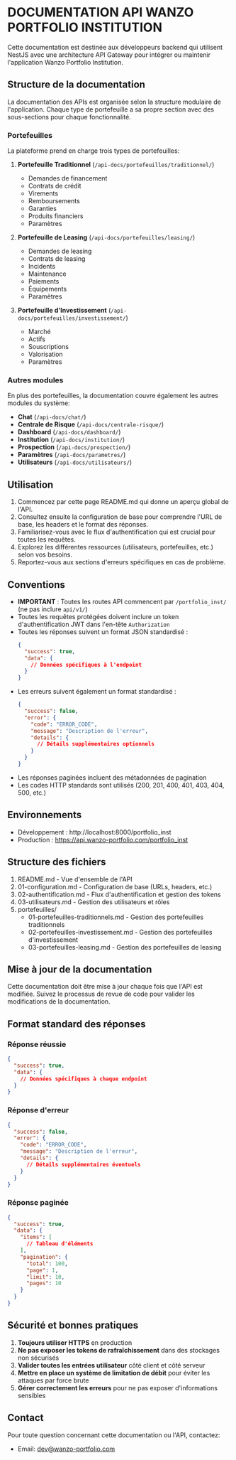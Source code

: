 # DOCUMENTATION API WANZO PORTFOLIO INSTITUTION

Cette documentation est destinée aux développeurs backend qui utilisent NestJS avec une architecture API Gateway pour intégrer ou maintenir l'application Wanzo Portfolio Institution.

## Structure de la documentation

La documentation des APIs est organisée selon la structure modulaire de l'application. Chaque type de portefeuille a sa propre section avec des sous-sections pour chaque fonctionnalité.

### Portefeuilles

La plateforme prend en charge trois types de portefeuilles:

1. **Portefeuille Traditionnel** (`/api-docs/portefeuilles/traditionnel/`)
   - Demandes de financement
   - Contrats de crédit
   - Virements
   - Remboursements
   - Garanties
   - Produits financiers
   - Paramètres

2. **Portefeuille de Leasing** (`/api-docs/portefeuilles/leasing/`)
   - Demandes de leasing
   - Contrats de leasing
   - Incidents
   - Maintenance
   - Paiements
   - Équipements
   - Paramètres

3. **Portefeuille d'Investissement** (`/api-docs/portefeuilles/investissement/`)
   - Marché
   - Actifs
   - Souscriptions
   - Valorisation
   - Paramètres

### Autres modules

En plus des portefeuilles, la documentation couvre également les autres modules du système:

- **Chat** (`/api-docs/chat/`)
- **Centrale de Risque** (`/api-docs/centrale-risque/`)
- **Dashboard** (`/api-docs/dashboard/`)
- **Institution** (`/api-docs/institution/`)
- **Prospection** (`/api-docs/prospection/`)
- **Paramètres** (`/api-docs/parametres/`)
- **Utilisateurs** (`/api-docs/utilisateurs/`)

## Utilisation

1. Commencez par cette page README.md qui donne un aperçu global de l'API.
2. Consultez ensuite la configuration de base pour comprendre l'URL de base, les headers et le format des réponses.
3. Familiarisez-vous avec le flux d'authentification qui est crucial pour toutes les requêtes.
4. Explorez les différentes ressources (utilisateurs, portefeuilles, etc.) selon vos besoins.
5. Reportez-vous aux sections d'erreurs spécifiques en cas de problème.

## Conventions

- **IMPORTANT** : Toutes les routes API commencent par `/portfolio_inst/` (ne pas inclure `api/v1/`)
- Toutes les requêtes protégées doivent inclure un token d'authentification JWT dans l'en-tête `Authorization`
- Toutes les réponses suivent un format JSON standardisé :
  ```json
  {
    "success": true,
    "data": {
      // Données spécifiques à l'endpoint
    }
  }
  ```
- Les erreurs suivent également un format standardisé :
  ```json
  {
    "success": false,
    "error": {
      "code": "ERROR_CODE",
      "message": "Description de l'erreur",
      "details": {
        // Détails supplémentaires optionnels
      }
    }
  }
  ```
- Les réponses paginées incluent des métadonnées de pagination
- Les codes HTTP standards sont utilisés (200, 201, 400, 401, 403, 404, 500, etc.)

## Environnements

- Développement : http://localhost:8000/portfolio_inst
- Production : https://api.wanzo-portfolio.com/portfolio_inst

## Structure des fichiers

1. README.md - Vue d'ensemble de l'API
2. 01-configuration.md - Configuration de base (URLs, headers, etc.)
3. 02-authentification.md - Flux d'authentification et gestion des tokens
4. 03-utilisateurs.md - Gestion des utilisateurs et rôles
5. portefeuilles/
   - 01-portefeuilles-traditionnels.md - Gestion des portefeuilles traditionnels
   - 02-portefeuilles-investissement.md - Gestion des portefeuilles d'investissement
   - 03-portefeuilles-leasing.md - Gestion des portefeuilles de leasing

## Mise à jour de la documentation

Cette documentation doit être mise à jour chaque fois que l'API est modifiée. Suivez le processus de revue de code pour valider les modifications de la documentation.

## Format standard des réponses

### Réponse réussie

```json
{
  "success": true,
  "data": {
    // Données spécifiques à chaque endpoint
  }
}
```

### Réponse d'erreur

```json
{
  "success": false,
  "error": {
    "code": "ERROR_CODE",
    "message": "Description de l'erreur",
    "details": {
      // Détails supplémentaires éventuels
    }
  }
}
```

### Réponse paginée

```json
{
  "success": true,
  "data": {
    "items": [
      // Tableau d'éléments
    ],
    "pagination": {
      "total": 100,
      "page": 1,
      "limit": 10,
      "pages": 10
    }
  }
}
```

## Sécurité et bonnes pratiques

1. **Toujours utiliser HTTPS** en production
2. **Ne pas exposer les tokens de rafraîchissement** dans des stockages non sécurisés
3. **Valider toutes les entrées utilisateur** côté client et côté serveur
4. **Mettre en place un système de limitation de débit** pour éviter les attaques par force brute
5. **Gérer correctement les erreurs** pour ne pas exposer d'informations sensibles

## Contact

Pour toute question concernant cette documentation ou l'API, contactez:
- Email: dev@wanzo-portfolio.com
